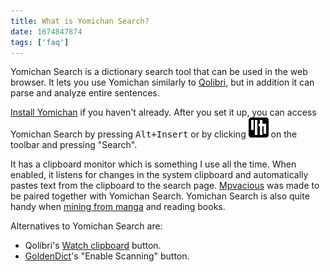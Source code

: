 ```yaml
---
title: What is Yomichan Search?
date: 1674847874
tags: ['faq']
---
```


Yomichan Search is a dictionary search tool
that can be used in the web browser.
It lets you use Yomichan similarly to
[Qolibri](setting-up-qolibri.html),
but in addition it can parse and analyze entire sentences.

[Install Yomichan](setting-up-yomichan.html) if you haven't already.
After you set it up,
you can access Yomichan Search by pressing <kbd>Alt+Insert</kbd>
or by clicking
![yomichan-settings](https://raw.githubusercontent.com/Ajatt-Tools/rikaitan/main/ext/images/rikaitan-icon.svg)
on the toolbar and pressing "Search".

It has a clipboard monitor which is something I use all the time.
When enabled, it listens for changes in the system clipboard
and automatically pastes text from the clipboard to the search page.
[Mpvacious](mining-from-movies-and-tv-shows.html#mpvacious)
was made to be paired together with Yomichan Search.
Yomichan Search is also quite handy
when [mining from manga](mining-from-manga.html) and reading books.

Alternatives to Yomichan Search are:
* Qolibri's [Watch clipboard](setting-up-qolibri.html#watch-clipboard) button.
* [GoldenDict](setting-up-goldendict.html)'s "Enable Scanning" button.
